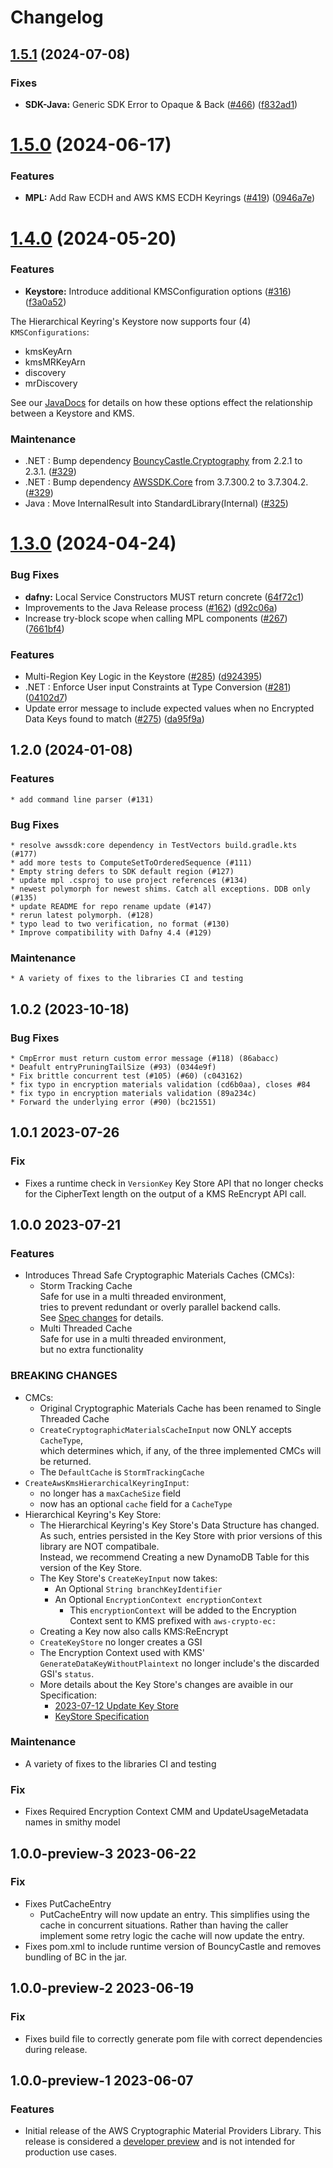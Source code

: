 # Changelog

## [1.5.1](https://github.com/aws/aws-cryptographic-material-providers-library/compare/v1.5.0...v1.5.1) (2024-07-08)

### Fixes

- **SDK-Java:** Generic SDK Error to Opaque & Back ([#466](https://github.com/aws/aws-cryptographic-material-providers-library/issues/466)) ([f832ad1](https://github.com/aws/aws-cryptographic-material-providers-library/commit/f832ad106cea3a86c536197dae15a335b4676d42))

# [1.5.0](https://github.com/aws/aws-cryptographic-material-providers-library/compare/v1.4.0...v1.5.0) (2024-06-17)

### Features

- **MPL:** Add Raw ECDH and AWS KMS ECDH Keyrings ([#419](https://github.com/aws/aws-cryptographic-material-providers-library/issues/419)) ([0946a7e](https://github.com/aws/aws-cryptographic-material-providers-library/commit/0946a7ed801a6269565651cfe2ef17831d89d99c))

# [1.4.0](https://github.com/aws/aws-cryptographic-material-providers-library/compare/v1.3.0...v1.4.0) (2024-05-20)

### Features

- **Keystore:** Introduce additional KMSConfiguration options ([#316](https://github.com/aws/aws-cryptographic-material-providers-library/issues/316)) ([f3a0a52](https://github.com/aws/aws-cryptographic-material-providers-library/commit/f3a0a5269e611afd254425226d32eaaed1f3d99b))

The Hierarchical Keyring's Keystore now supports four (4) `KMSConfigurations`:

- kmsKeyArn
- kmsMRKeyArn
- discovery
- mrDiscovery

See our [JavaDocs](https://aws.github.io/aws-cryptographic-material-providers-library/index.html?software/amazon/cryptography/keystore/model/KMSConfiguration.html) for details
on how these options effect the relationship between
a Keystore and KMS.

### Maintenance

- .NET : Bump dependency [BouncyCastle.Cryptography](https://github.com/bcgit/bc-csharp) from 2.2.1 to 2.3.1. ([#329](https://github.com/aws/aws-cryptographic-material-providers-library/pull/329))
- .NET : Bump dependency [AWSSDK.Core](https://github.com/aws/aws-sdk-net) from 3.7.300.2 to 3.7.304.2. ([#329](https://github.com/aws/aws-cryptographic-material-providers-library/pull/329))
- Java : Move InternalResult into StandardLibrary(Internal) ([#325](https://github.com/aws/aws-cryptographic-material-providers-library/pull/325))

# [1.3.0](https://github.com/aws/aws-cryptographic-material-providers-library/compare/v1.2.0...v1.3.0) (2024-04-24)

### Bug Fixes

- **dafny:** Local Service Constructors MUST return concrete ([64f72c1](https://github.com/aws/aws-cryptographic-material-providers-library/commit/64f72c121fef31a83bcf3a5346d7efc1e84ab25f))
- Improvements to the Java Release process ([#162](https://github.com/aws/aws-cryptographic-material-providers-library/issues/162)) ([d92c06a](https://github.com/aws/aws-cryptographic-material-providers-library/commit/d92c06a2fd355290f27df669c866157e14da9793))
- Increase try-block scope when calling MPL components ([#267](https://github.com/aws/aws-cryptographic-material-providers-library/issues/267)) ([7661bf4](https://github.com/aws/aws-cryptographic-material-providers-library/commit/7661bf4b0f23e810f825fd884ecdc036b5e472d5))

### Features

- Multi-Region Key Logic in the Keystore ([#285](https://github.com/aws/aws-cryptographic-material-providers-library/issues/285)) ([d924395](https://github.com/aws/aws-cryptographic-material-providers-library/commit/d924395e7895187aee59279f7ba1f4dcdf1f893e))
- .NET : Enforce User input Constraints at Type Conversion ([#281](https://github.com/aws/aws-cryptographic-material-providers-library/issues/281)) ([04102d7](https://github.com/aws/aws-cryptographic-material-providers-library/commit/04102d7e30c04167df9fb76de86d2aeb0508536e))
- Update error message to include expected values when no Encrypted Data Keys found to match ([#275](https://github.com/aws/aws-cryptographic-material-providers-library/issues/275)) ([da95f9a](https://github.com/aws/aws-cryptographic-material-providers-library/commit/da95f9a66f863016f8172df9aa19d1086b9bdd78))

## 1.2.0 (2024-01-08)

### Features

    * add command line parser (#131)

### Bug Fixes

    * resolve awssdk:core dependency in TestVectors build.gradle.kts (#177)
    * add more tests to ComputeSetToOrderedSequence (#111)
    * Empty string defers to SDK default region (#127)
    * update mpl .csproj to use project references (#134)
    * newest polymorph for newest shims. Catch all exceptions. DDB only (#135)
    * update README for repo rename update (#147)
    * rerun latest polymorph. (#128)
    * typo lead to two verification, no format (#130)
    * Improve compatibility with Dafny 4.4 (#129)

### Maintenance

    * A variety of fixes to the libraries CI and testing

## 1.0.2 (2023-10-18)

### Bug Fixes

    * CmpError must return custom error message (#118) (86abacc)
    * Deafult entryPruningTailSize (#93) (0344e9f)
    * Fix brittle concurrent test (#105) (#60) (c043162)
    * fix typo in encryption materials validation (cd6b0aa), closes #84
    * fix typo in encryption materials validation (89a234c)
    * Forward the underlying error (#90) (bc21551)

## 1.0.1 2023-07-26

### Fix

- Fixes a runtime check in `VersionKey` Key Store API that no longer checks for the CipherText length
  on the output of a KMS ReEncrypt API call.

## 1.0.0 2023-07-21

### Features

- Introduces Thread Safe Cryptographic Materials Caches (CMCs):
  - Storm Tracking Cache  
    Safe for use in a multi threaded environment,  
    tries to prevent redundant or overly parallel backend calls.  
    See [Spec changes](https://github.com/awslabs/aws-encryption-sdk-specification/blob/ce9a4062124edc5085c66a4f10742e15aa039b34/changes/2023-06-19_thread_safe_cache/change.md) for details.
  - Multi Threaded Cache  
    Safe for use in a multi threaded environment,  
    but no extra functionality

### BREAKING CHANGES

- CMCs:
  - Original Cryptographic Materials Cache has been renamed to Single Threaded Cache
  - `CreateCryptographicMaterialsCacheInput` now ONLY accepts `CacheType`,  
    which determines which, if any, of the three implemented CMCs will be returned.
  - The `DefaultCache` is `StormTrackingCache`
- `CreateAwsKmsHierarchicalKeyringInput`:
  - no longer has a `maxCacheSize` field
  - now has an optional `cache` field for a `CacheType`
- Hierarchical Keyring's Key Store:
  - The Hierarchical Keyring's Key Store's Data Structure has changed.  
    As such, entries persisted in the Key Store with prior versions of this library are NOT compatibale.  
    Instead, we recommend Creating a new DynamoDB Table for this version of the Key Store.
  - The Key Store's `CreateKeyInput` now takes:
    - An Optional `String branchKeyIdentifier`
    - An Optional `EncryptionContext encryptionContext`
      - This `encryptionContext` will be added to the Encryption Context sent to KMS prefixed with `aws-crypto-ec:`
  - Creating a Key now also calls KMS:ReEncrypt
  - `CreateKeyStore` no longer creates a GSI
  - The Encryption Context used with KMS' `GenerateDataKeyWithoutPlaintext` no longer include's the discarded GSI's `status`.
  - More details about the Key Store's changes are avaible in our Specification:
    - [2023-07-12 Update Key Store](https://github.com/awslabs/aws-encryption-sdk-specification/tree/master/changes/2023_7_12_update-keystore-structure)
    - [KeyStore Specification](https://github.com/awslabs/aws-encryption-sdk-specification/blob/master/framework/branch-key-store.md)

### Maintenance

- A variety of fixes to the libraries CI and testing

### Fix

- Fixes Required Encryption Context CMM and UpdateUsageMetadata names in smithy model

## 1.0.0-preview-3 2023-06-22

### Fix

- Fixes PutCacheEntry
  - PutCacheEntry will now update an entry.
    This simplifies using the cache in concurrent situations.
    Rather than having the caller implement some retry logic
    the cache will now update the entry.
- Fixes pom.xml to include runtime version of BouncyCastle and removes bundling of BC in the jar.

## 1.0.0-preview-2 2023-06-19

### Fix

- Fixes build file to correctly generate pom file with correct dependencies during release.

## 1.0.0-preview-1 2023-06-07

### Features

- Initial release of the AWS Cryptographic Material Providers Library.
  This release is considered a [developer preview](https://docs.aws.amazon.com/sdkref/latest/guide/maint-policy.html#version-life-cycle)
  and is not intended for production use cases.
